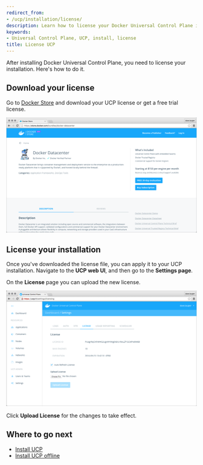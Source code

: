 ```yaml
---
redirect_from:
- /ucp/installation/license/
description: Learn how to license your Docker Universal Control Plane installation.
keywords:
- Universal Control Plane, UCP, install, license
title: License UCP
---
```


After installing Docker Universal Control Plane, you need to license your
installation. Here's how to do it.

## Download your license

Go to [Docker Store](https://store.docker.com/bundles/docker-datacenter) and
download your UCP license or get a free trial license.

![](../images/license-ucp-1.png)


## License your installation

Once you've downloaded the license file, you can apply it to your UCP
installation. Navigate to the **UCP web UI**, and then go to the **Settings
page**.

On the **License** page you can upload the new license.

![](../images/license-ucp-2.png)

Click **Upload License** for the changes to take effect.

## Where to go next

* [Install UCP](install-production.md)
* [Install UCP offline](install-offline.md)
